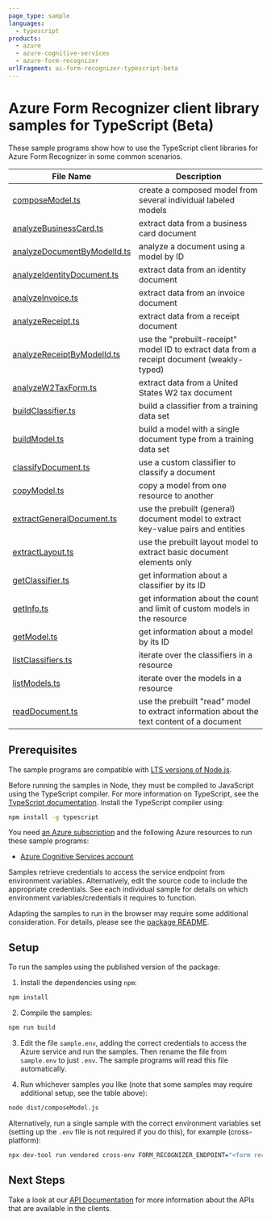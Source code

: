 ```yaml
---
page_type: sample
languages:
  - typescript
products:
  - azure
  - azure-cognitive-services
  - azure-form-recognizer
urlFragment: ai-form-recognizer-typescript-beta
---
```


# Azure Form Recognizer client library samples for TypeScript (Beta)

These sample programs show how to use the TypeScript client libraries for Azure Form Recognizer in some common scenarios.

| **File Name**                                           | **Description**                                                                            |
| ------------------------------------------------------- | ------------------------------------------------------------------------------------------ |
| [composeModel.ts][composemodel]                         | create a composed model from several individual labeled models                             |
| [analyzeBusinessCard.ts][analyzebusinesscard]           | extract data from a business card document                                                 |
| [analyzeDocumentByModelId.ts][analyzedocumentbymodelid] | analyze a document using a model by ID                                                     |
| [analyzeIdentityDocument.ts][analyzeidentitydocument]   | extract data from an identity document                                                     |
| [analyzeInvoice.ts][analyzeinvoice]                     | extract data from an invoice document                                                      |
| [analyzeReceipt.ts][analyzereceipt]                     | extract data from a receipt document                                                       |
| [analyzeReceiptByModelId.ts][analyzereceiptbymodelid]   | use the "prebuilt-receipt" model ID to extract data from a receipt document (weakly-typed) |
| [analyzeW2TaxForm.ts][analyzew2taxform]                 | extract data from a United States W2 tax document                                          |
| [buildClassifier.ts][buildclassifier]                   | build a classifier from a training data set                                                |
| [buildModel.ts][buildmodel]                             | build a model with a single document type from a training data set                         |
| [classifyDocument.ts][classifydocument]                 | use a custom classifier to classify a document                                             |
| [copyModel.ts][copymodel]                               | copy a model from one resource to another                                                  |
| [extractGeneralDocument.ts][extractgeneraldocument]     | use the prebuilt (general) document model to extract key-value pairs and entities          |
| [extractLayout.ts][extractlayout]                       | use the prebuilt layout model to extract basic document elements only                      |
| [getClassifier.ts][getclassifier]                       | get information about a classifier by its ID                                               |
| [getInfo.ts][getinfo]                                   | get information about the count and limit of custom models in the resource                 |
| [getModel.ts][getmodel]                                 | get information about a model by its ID                                                    |
| [listClassifiers.ts][listclassifiers]                   | iterate over the classifiers in a resource                                                 |
| [listModels.ts][listmodels]                             | iterate over the models in a resource                                                      |
| [readDocument.ts][readdocument]                         | use the prebuilt "read" model to extract information about the text content of a document  |

## Prerequisites

The sample programs are compatible with [LTS versions of Node.js](https://github.com/nodejs/release#release-schedule).

Before running the samples in Node, they must be compiled to JavaScript using the TypeScript compiler. For more information on TypeScript, see the [TypeScript documentation][typescript]. Install the TypeScript compiler using:

```bash
npm install -g typescript
```

You need [an Azure subscription][freesub] and the following Azure resources to run these sample programs:

- [Azure Cognitive Services account][createinstance_azurecognitiveservicesaccount]

Samples retrieve credentials to access the service endpoint from environment variables. Alternatively, edit the source code to include the appropriate credentials. See each individual sample for details on which environment variables/credentials it requires to function.

Adapting the samples to run in the browser may require some additional consideration. For details, please see the [package README][package].

## Setup

To run the samples using the published version of the package:

1. Install the dependencies using `npm`:

```bash
npm install
```

2. Compile the samples:

```bash
npm run build
```

3. Edit the file `sample.env`, adding the correct credentials to access the Azure service and run the samples. Then rename the file from `sample.env` to just `.env`. The sample programs will read this file automatically.

4. Run whichever samples you like (note that some samples may require additional setup, see the table above):

```bash
node dist/composeModel.js
```

Alternatively, run a single sample with the correct environment variables set (setting up the `.env` file is not required if you do this), for example (cross-platform):

```bash
npx dev-tool run vendored cross-env FORM_RECOGNIZER_ENDPOINT="<form recognizer endpoint>" FORM_RECOGNIZER_API_KEY="<form recognizer api key>" PURCHASE_ORDER_SUPPLIES_SAS_URL="<purchase order supplies sas url>" PURCHASE_ORDER_EQUIPMENT_SAS_URL="<purchase order equipment sas url>" PURCHASE_ORDER_FURNITURE_SAS_URL="<purchase order furniture sas url>" PURCHASE_ORDER_CLEANING_SUPPLIES_SAS_URL="<purchase order cleaning supplies sas url>" node dist/composeModel.js
```

## Next Steps

Take a look at our [API Documentation][apiref] for more information about the APIs that are available in the clients.

[composemodel]: https://github.com/Azure/azure-sdk-for-js/blob/main/sdk/formrecognizer/ai-form-recognizer/samples/v4-beta/typescript/src/composeModel.ts
[analyzebusinesscard]: https://github.com/Azure/azure-sdk-for-js/blob/main/sdk/formrecognizer/ai-form-recognizer/samples/v4-beta/typescript/src/analyzeBusinessCard.ts
[analyzedocumentbymodelid]: https://github.com/Azure/azure-sdk-for-js/blob/main/sdk/formrecognizer/ai-form-recognizer/samples/v4-beta/typescript/src/analyzeDocumentByModelId.ts
[analyzeidentitydocument]: https://github.com/Azure/azure-sdk-for-js/blob/main/sdk/formrecognizer/ai-form-recognizer/samples/v4-beta/typescript/src/analyzeIdentityDocument.ts
[analyzeinvoice]: https://github.com/Azure/azure-sdk-for-js/blob/main/sdk/formrecognizer/ai-form-recognizer/samples/v4-beta/typescript/src/analyzeInvoice.ts
[analyzereceipt]: https://github.com/Azure/azure-sdk-for-js/blob/main/sdk/formrecognizer/ai-form-recognizer/samples/v4-beta/typescript/src/analyzeReceipt.ts
[analyzereceiptbymodelid]: https://github.com/Azure/azure-sdk-for-js/blob/main/sdk/formrecognizer/ai-form-recognizer/samples/v4-beta/typescript/src/analyzeReceiptByModelId.ts
[analyzew2taxform]: https://github.com/Azure/azure-sdk-for-js/blob/main/sdk/formrecognizer/ai-form-recognizer/samples/v4-beta/typescript/src/analyzeW2TaxForm.ts
[buildclassifier]: https://github.com/Azure/azure-sdk-for-js/blob/main/sdk/formrecognizer/ai-form-recognizer/samples/v4-beta/typescript/src/buildClassifier.ts
[buildmodel]: https://github.com/Azure/azure-sdk-for-js/blob/main/sdk/formrecognizer/ai-form-recognizer/samples/v4-beta/typescript/src/buildModel.ts
[classifydocument]: https://github.com/Azure/azure-sdk-for-js/blob/main/sdk/formrecognizer/ai-form-recognizer/samples/v4-beta/typescript/src/classifyDocument.ts
[copymodel]: https://github.com/Azure/azure-sdk-for-js/blob/main/sdk/formrecognizer/ai-form-recognizer/samples/v4-beta/typescript/src/copyModel.ts
[extractgeneraldocument]: https://github.com/Azure/azure-sdk-for-js/blob/main/sdk/formrecognizer/ai-form-recognizer/samples/v4-beta/typescript/src/extractGeneralDocument.ts
[extractlayout]: https://github.com/Azure/azure-sdk-for-js/blob/main/sdk/formrecognizer/ai-form-recognizer/samples/v4-beta/typescript/src/extractLayout.ts
[getclassifier]: https://github.com/Azure/azure-sdk-for-js/blob/main/sdk/formrecognizer/ai-form-recognizer/samples/v4-beta/typescript/src/getClassifier.ts
[getinfo]: https://github.com/Azure/azure-sdk-for-js/blob/main/sdk/formrecognizer/ai-form-recognizer/samples/v4-beta/typescript/src/getInfo.ts
[getmodel]: https://github.com/Azure/azure-sdk-for-js/blob/main/sdk/formrecognizer/ai-form-recognizer/samples/v4-beta/typescript/src/getModel.ts
[listclassifiers]: https://github.com/Azure/azure-sdk-for-js/blob/main/sdk/formrecognizer/ai-form-recognizer/samples/v4-beta/typescript/src/listClassifiers.ts
[listmodels]: https://github.com/Azure/azure-sdk-for-js/blob/main/sdk/formrecognizer/ai-form-recognizer/samples/v4-beta/typescript/src/listModels.ts
[readdocument]: https://github.com/Azure/azure-sdk-for-js/blob/main/sdk/formrecognizer/ai-form-recognizer/samples/v4-beta/typescript/src/readDocument.ts
[apiref]: https://docs.microsoft.com/javascript/api/@azure/ai-form-recognizer
[freesub]: https://azure.microsoft.com/free/
[createinstance_azurecognitiveservicesaccount]: https://docs.microsoft.com/azure/cognitive-services/cognitive-services-apis-create-account
[package]: https://github.com/Azure/azure-sdk-for-js/tree/main/sdk/formrecognizer/ai-form-recognizer/README.md
[typescript]: https://www.typescriptlang.org/docs/home.html
